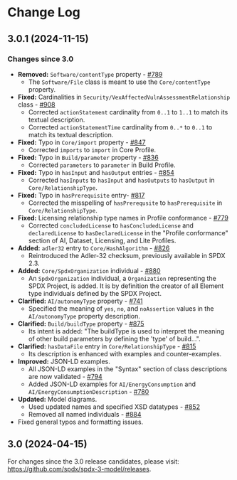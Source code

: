 # Change Log

## 3.0.1 (2024-11-15)

### Changes since 3.0

- **Removed:** `Software/contentType` property - [#789](https://github.com/spdx/spdx-3-model/pull/789)
  - The `Software/File` class is meant to use the `Core/contentType` property.
- **Fixed:** Cardinalities in `Security/VexAffectedVulnAssessmentRelationship` class -
  [#908](https://github.com/spdx/spdx-3-model/pull/908)
  - Corrected `actionStatement` cardinality from `0..1` to `1..1` to match its textual description.
  - Corrected `actionStatementTime` cardinality from `0..*` to `0..1` to match its textual description.
- **Fixed:** Typo in `Core/import` property - [#847](https://github.com/spdx/spdx-3-model/pull/847)
  - Corrected `imports` to `import` in Core Profile.
- **Fixed:** Typo in `Build/parameter` property - [#836](https://github.com/spdx/spdx-3-model/pull/836)
  - Corrected `parameters` to `parameter` in Build Profile.
- **Fixed:** Typo in `hasInput` and `hasOutput` entries - [#854](https://github.com/spdx/spdx-3-model/pull/854)
  - Corrected `hasInputs` to `hasInput` and `hasOutputs` to `hasOutput` in
    `Core/RelationshipType`.
- **Fixed:** Typo in `hasPrerequisite` entry- [#817](https://github.com/spdx/spdx-3-model/pull/817)
  - Corrected the misspelling of `hasPrerequsite` to `hasPrerequisite` in
    `Core/RelationshipType`.
- **Fixed:** Licensing relationship type names in Profile conformance - [#779](https://github.com/spdx/spdx-3-model/pull/779)
  - Corrected `concludedLicense` to `hasConcludedLicense` and
    `declaredLicense` to `hasDeclaredLicense` in the "Profile conformance"
    section of AI, Dataset, Licensing, and Lite Profiles.
- **Added:** `adler32` entry to `Core/HashAlgorithm` - [#826](https://github.com/spdx/spdx-3-model/pull/826)
  - Reintroduced the Adler-32 checksum, previously available in SPDX 2.3.
- **Added:** `Core/SpdxOrganization` individual - [#880](https://github.com/spdx/spdx-3-model/pull/880)
  - An `SpdxOrganization` individual, a `Organization` representing the SPDX
    Project, is added. It is by definition the creator of all Element type individuals
    defined by the SPDX Project.
- **Clarified:** `AI/autonomyType` property - [#741](https://github.com/spdx/spdx-3-model/pull/741)
  - Specified the meaning of `yes`, `no`, and `noAssertion` values in the
    `AI/autonomyType` property description.
- **Clarified:** `Build/buildType` property - [#875](https://github.com/spdx/spdx-3-model/pull/875)
  - Its intent is added: "The buildType is used to interpret the meaning of
    other build parameters by defining the 'type' of build...".
- **Clarified:** `hasDataFile` entry in `Core/RelationshipType` - [#815](https://github.com/spdx/spdx-3-model/pull/815)
  - Its description is enhanced with examples and counter-examples.
- **Improved:** JSON-LD examples.
  - All JSON-LD examples in the "Syntax" section of class descriptions are now
    validated - [#794](https://github.com/spdx/spdx-3-model/pull/794)
  - Added JSON-LD examples for `AI/EnergyConsumption` and
    `AI/EnergyConsumptionDescription` - [#780](https://github.com/spdx/spdx-3-model/pull/780)
- **Updated:** Model diagrams.
  - Used updated names and specified XSD datatypes - [#852](https://github.com/spdx/spdx-3-model/pull/852)
  - Removed all named individuals - [#884](https://github.com/spdx/spdx-3-model/pull/884)
- Fixed general typos and formatting issues.

## 3.0 (2024-04-15)

For changes since the 3.0 release candidates, please visit:
<https://github.com/spdx/spdx-3-model/releases>.
